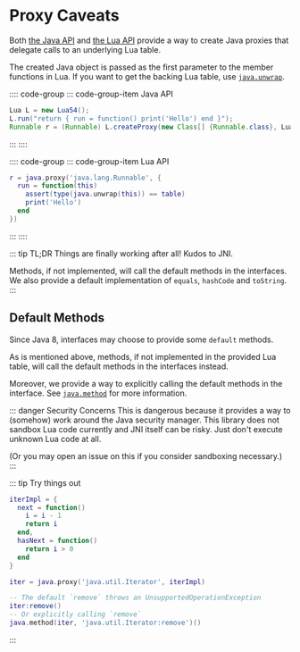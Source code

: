 # Proxy Caveats

Both [the Java API](./javadoc/party/iroiro/luajava/Lua.html#createProxy(java.lang.Class[],party.iroiro.luajava.Lua.Conversion))
and [the Lua API](./api.md#proxy-jclass-table-function) provide a way
to create Java proxies that delegate calls to an underlying Lua table.

The created Java object is passed as the first parameter to the member functions in Lua.
If you want to get the backing Lua table, use [`java.unwrap`](./api.md#unwrap-jobject-function).

:::: code-group
::: code-group-item Java API
```java
Lua L = new Lua54();
L.run("return { run = function() print('Hello') end }");
Runnable r = (Runnable) L.createProxy(new Class[] {Runnable.class}, Lua.Conversion.SEMI);
```
:::
::::

:::: code-group
::: code-group-item Lua API
```lua
r = java.proxy('java.lang.Runnable', {
  run = function(this)
    assert(type(java.unwrap(this)) == table)
    print('Hello')
  end
})
```
:::
::::

::: tip TL;DR
Things are finally working after all! Kudos to JNI.

Methods, if not implemented, will call the default methods in the interfaces.
We also provide a default implementation of `equals`, `hashCode` and `toString`.
:::

## Default Methods

Since Java 8, interfaces may choose to provide some `default` methods.

As is mentioned above, methods, if not implemented in the provided Lua table,
will call the default methods in the interfaces instead.

Moreover, we provide a way to explicitly calling the default methods in the interface.
See [`java.method`](#method-jobject-method-signature-function) for more information.

::: danger Security Concerns
This is dangerous because it provides a way to (somehow) work around the Java security manager.
This library does not sandbox Lua code currently and JNI itself can be risky.
Just don't execute unknown Lua code at all.

(Or you may open an issue on this if you consider sandboxing necessary.)
:::

::: tip Try things out
```lua
iterImpl = {
  next = function()
    i = i - 1
    return i
  end,
  hasNext = function()
    return i > 0
  end
}

iter = java.proxy('java.util.Iterator', iterImpl)

-- The default `remove` throws an UnsupportedOperationException
iter:remove()
-- Or explicitly calling `remove`
java.method(iter, 'java.util.Iterator:remove')()
```
:::
